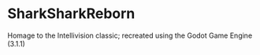 # SharkSharkReborn
Homage to the Intellivision classic; recreated using the Godot Game Engine (3.1.1)
